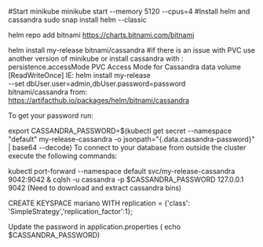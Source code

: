#Start minikube
minikube start --memory 5120 --cpus=4
#Install helm and cassandra
sudo snap install helm --classic

helm repo add bitnami https://charts.bitnami.com/bitnami

helm install my-release bitnami/cassandra
#if there is an issue with PVC use another version of minikube or install cassandra with :
persistence.accessMode	PVC Access Mode for Cassandra data volume	[ReadWriteOnce]
IE: helm install my-release \
--set dbUser.user=admin,dbUser.password=password \
bitnami/cassandra
from: https://artifacthub.io/packages/helm/bitnami/cassandra

To get your password run:

export CASSANDRA_PASSWORD=$(kubectl get secret --namespace "default" my-release-cassandra -o jsonpath="{.data.cassandra-password}" | base64 --decode)
To connect to your database from outside the cluster execute the following commands:

kubectl port-forward --namespace default svc/my-release-cassandra 9042:9042 &
cqlsh -u cassandra -p $CASSANDRA_PASSWORD 127.0.0.1 9042
(Need to download and extract cassandra bins)

CREATE KEYSPACE mariano WITH replication = {'class': 'SimpleStrategy','replication_factor':1};

Update the password in application.properties ( echo $CASSANDRA_PASSWORD)

